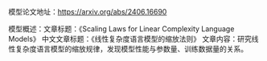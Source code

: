 模型论文地址：https://arxiv.org/abs/2406.16690

模型概述：文章标题：《Scaling Laws for Linear Complexity Language Models》
中文文章标题：《线性复杂度语言模型的缩放法则》
文章内容：研究线性复杂度语言模型的缩放规律，发现模型性能与参数量、训练数据量的关系。
